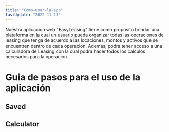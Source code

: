 ```yaml
---
title: "Como-usar-la-app"
lastUpdate: "2022-11-23"
---
```

Nuestra aplicacion web "EasyLeasing" tiene como proposito brindar una plataforma en la cual un usuario pueda organizar todas las operaciones de leasing que tenga de acuerdo a las locaciones, montos y activos que se encuentren dentro de cada operacion. Además, podra tener acceso a una calculadora de Leasing con la cual podra hacer todos los calculos necesarios para la operación.

# Guia de pasos para el uso de la aplicación
## Saved

## Calculator
